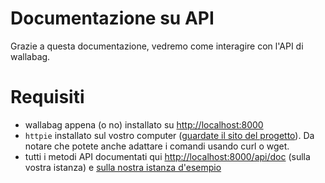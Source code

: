 Documentazione su API
=====================

Grazie a questa documentazione, vedremo come interagire con l'API di
wallabag.

Requisiti
=========

-   wallabag appena (o no) installato su <http://localhost:8000>
-   `httpie` installato sul vostro computer ([guardate il sito del
    progetto](https://github.com/jkbrzt/httpie)). Da notare che potete
    anche adattare i comandi usando curl o wget.
-   tutti i metodi API documentati qui <http://localhost:8000/api/doc>
    (sulla vostra istanza) e [sulla nostra istanza
    d'esempio](http://v2.wallabag.org/api/doc)
